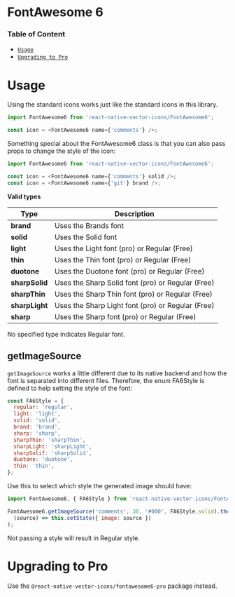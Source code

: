 # FontAwesome 6

### Table of Content

- [`Usage`](#usage)
- [`Upgrading to Pro`](#upgrading-to-pro)

# Usage

Using the standard icons works just like the standard icons in this library.

```javascript
import FontAwesome6 from 'react-native-vector-icons/FontAwesome6';

const icon = <FontAwesome6 name={'comments'} />;
```

Something special about the FontAwesome6 class is that you can also pass props
to change the style of the icon:

```javascript
import FontAwesome6 from 'react-native-vector-icons/FontAwesome6';

const icon = <FontAwesome6 name={'comments'} solid />;
const icon = <FontAwesome6 name={'git'} brand />;
```

**Valid types**

| Type           | Description                                       |
| -------------- | ------------------------------------------------- |
| **brand**      | Uses the Brands font                              |
| **solid**      | Uses the Solid font                               |
| **light**      | Uses the Light font (pro) or Regular (Free)       |
| **thin**       | Uses the Thin font (pro) or Regular (Free)        |
| **duotone**    | Uses the Duotone font (pro) or Regular (Free)     |
| **sharpSolid** | Uses the Sharp Solid font (pro) or Regular (Free) |
| **sharpThin**  | Uses the Sharp Thin font (pro) or Regular (Free) |
| **sharpLight** | Uses the Sharp Light font (pro) or Regular (Free) |
| **sharp**      | Uses the Sharp font (pro) or Regular (Free)       |

No specified type indicates Regular font.

## getImageSource

`getImageSource` works a little different due to its native backend and how
the font is separated into different files. Therefore, the enum FA6Style is
defined to help setting the style of the font:

```javascript
const FA6Style = {
  regular: 'regular',
  light: 'light',
  solid: 'solid',
  brand: 'brand',
  sharp: 'sharp',
  sharpThin: 'sharpThin',
  sharpLight: 'sharpLight',
  sharpSolif: 'sharpSolid',
  duotone: 'duotone',
  thin: 'thin',
};
```

Use this to select which style the generated image should have:

```javascript
import FontAwesome6, { FA6Style } from 'react-native-vector-icons/FontAwesome6';

FontAwesome6.getImageSource('comments', 30, '#000', FA6Style.solid).then(
  (source) => this.setState({ image: source })
);
```

Not passing a style will result in Regular style.

# Upgrading to Pro

Use the `@react-native-vector-icons/fontawesome6-pro` package instead.
